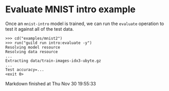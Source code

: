 # Evaluate MNIST intro example

Once an `mnist-intro` model is trained, we can run the `evaluate`
operation to test it against all of the test data.

    >>> cd("examples/mnist2")
    >>> run("guild run intro:evaluate -y")
    Resolving model resource
    Resolving data resource
    ...
    Extracting data/train-images-idx3-ubyte.gz
    ...
    Test accuracy=...
    <exit 0>

Markdown finished at Thu Nov 30 19:55:33
